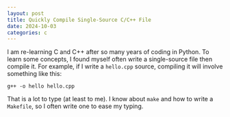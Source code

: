 ```yaml
---
layout: post
title: Quickly Compile Single-Source C/C++ File
date: 2024-10-03
categories: c
---
```


I am re-learning C and C++ after so many years of coding in Python. To
learn some concepts, I found myself often write a single-source file then
compile it. For example, if I write a `hello.cpp` source, compiling it
will involve something like this:

    g++ -o hello hello.cpp

That is a lot to type (at least to me). I know about `make` and how to
write a `Makefile`, so I often write one to ease my typing.

